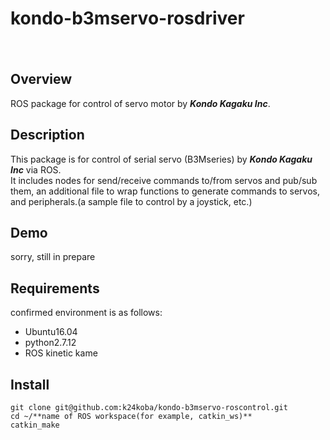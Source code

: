 # kondo-b3mservo-rosdriver
　　
## Overview
ROS package for control of servo motor by ***Kondo Kagaku Inc***.  

##
## Description
This package is for control of serial servo (B3Mseries) by ***Kondo Kagaku Inc*** via ROS.  
It includes nodes for send/receive commands to/from servos and pub/sub them, an additional file to wrap functions to generate commands to servos, and peripherals.(a sample file to control by a joystick, etc.)  

##
## Demo
sorry, still in prepare

##
## Requirements
confirmed environment is as follows:
  * Ubuntu16.04  
  * python2.7.12  
  * ROS kinetic kame  
##
## Install
`git clone git@github.com:k24koba/kondo-b3mservo-roscontrol.git`  
`cd ~/**name of ROS workspace(for example, catkin_ws)**`  
`catkin_make`  
